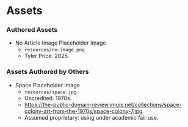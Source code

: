 # Assets

### Authored Assets

* No Article Image Placeholder Image
  - `resources/no-image.png`
  - Tyler Price. 2025.

### Assets Authored by Others

* Space Placeholder Image
  - `resources/space.jpg`
  - Uncredited. 1970s.
  - https://the-public-domain-review.imgix.net/collections/space-colony-art-from-the-1970s/space-colony-7.jpg
  - Assumed proprietary: using under academic fair use.